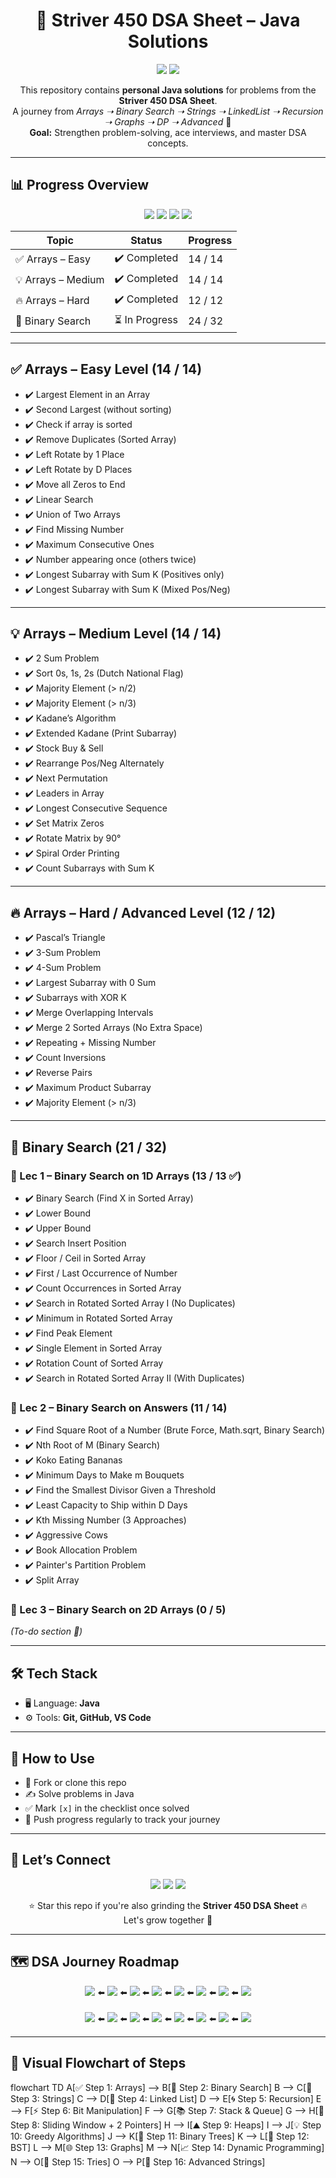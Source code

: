 <h1 align="center">🚀 Striver 450 DSA Sheet – Java Solutions</h1>
<p align="center">
  <img src="https://img.shields.io/badge/Binary%20Search-21%2F32-yellow?style=for-the-badge" />
  <img src="https://img.shields.io/badge/Arrays-40%2F40-brightgreen?style=for-the-badge" />
</p>
<p align="center">
This repository contains <b>personal Java solutions</b> for problems from the <b>Striver 450 DSA Sheet</b>.<br>
A journey from <i>Arrays ➝ Binary Search ➝ Strings ➝ LinkedList ➝ Recursion ➝ Graphs ➝ DP ➝ Advanced</i> 🚀 <br>
<b>Goal:</b> Strengthen problem-solving, ace interviews, and master DSA concepts.
</p>

---

## 📊 Progress Overview  
<p align="center">
  <img src="https://img.shields.io/badge/Arrays%20Easy-100%25-brightgreen?style=for-the-badge" />
  <img src="https://img.shields.io/badge/Arrays%20Medium-100%25-brightgreen?style=for-the-badge" />
  <img src="https://img.shields.io/badge/Arrays%20Hard-100%25-brightgreen?style=for-the-badge" />
  <img src="https://img.shields.io/badge/Binary%20Search-75%25-yellow?style=for-the-badge" />
</p>

| Topic                 | Status         | Progress  |
|-----------------------|----------------|-----------|
| ✅ Arrays – Easy      | ✔️ Completed   | 14 / 14   |
| 💡 Arrays – Medium    | ✔️ Completed   | 14 / 14   |
| 🔥 Arrays – Hard      | ✔️ Completed   | 12 / 12   |
| 🎯 Binary Search      | ⏳ In Progress | 24 / 32   |

---

## ✅ Arrays – Easy Level (14 / 14)  
- ✔️ Largest Element in an Array  
- ✔️ Second Largest (without sorting)  
- ✔️ Check if array is sorted  
- ✔️ Remove Duplicates (Sorted Array)  
- ✔️ Left Rotate by 1 Place  
- ✔️ Left Rotate by D Places  
- ✔️ Move all Zeros to End  
- ✔️ Linear Search  
- ✔️ Union of Two Arrays  
- ✔️ Find Missing Number  
- ✔️ Maximum Consecutive Ones  
- ✔️ Number appearing once (others twice)  
- ✔️ Longest Subarray with Sum K (Positives only)  
- ✔️ Longest Subarray with Sum K (Mixed Pos/Neg)  

---

## 💡 Arrays – Medium Level (14 / 14)  
- ✔️ 2 Sum Problem  
- ✔️ Sort 0s, 1s, 2s (Dutch National Flag)  
- ✔️ Majority Element (> n/2)  
- ✔️ Majority Element (> n/3)  
- ✔️ Kadane’s Algorithm  
- ✔️ Extended Kadane (Print Subarray)  
- ✔️ Stock Buy & Sell  
- ✔️ Rearrange Pos/Neg Alternately  
- ✔️ Next Permutation  
- ✔️ Leaders in Array  
- ✔️ Longest Consecutive Sequence  
- ✔️ Set Matrix Zeros  
- ✔️ Rotate Matrix by 90°  
- ✔️ Spiral Order Printing  
- ✔️ Count Subarrays with Sum K  

---

## 🔥 Arrays – Hard / Advanced Level (12 / 12)  
- ✔️ Pascal’s Triangle  
- ✔️ 3-Sum Problem  
- ✔️ 4-Sum Problem  
- ✔️ Largest Subarray with 0 Sum  
- ✔️ Subarrays with XOR K  
- ✔️ Merge Overlapping Intervals  
- ✔️ Merge 2 Sorted Arrays (No Extra Space)  
- ✔️ Repeating + Missing Number  
- ✔️ Count Inversions  
- ✔️ Reverse Pairs  
- ✔️ Maximum Product Subarray  
- ✔️ Majority Element (> n/3)  

---

## 🎯 Binary Search (21 / 32)  

### 📌 Lec 1 – Binary Search on 1D Arrays (13 / 13 ✅)  
- ✔️ Binary Search (Find X in Sorted Array)  
- ✔️ Lower Bound  
- ✔️ Upper Bound  
- ✔️ Search Insert Position  
- ✔️ Floor / Ceil in Sorted Array  
- ✔️ First / Last Occurrence of Number  
- ✔️ Count Occurrences in Sorted Array  
- ✔️ Search in Rotated Sorted Array I (No Duplicates)  
- ✔️ Minimum in Rotated Sorted Array  
- ✔️ Find Peak Element  
- ✔️ Single Element in Sorted Array  
- ✔️ Rotation Count of Sorted Array  
- ✔️ Search in Rotated Sorted Array II (With Duplicates)  

### 📌 Lec 2 – Binary Search on Answers (11 / 14)  
- ✔️ Find Square Root of a Number (Brute Force, Math.sqrt, Binary Search)  
- ✔️ Nth Root of M (Binary Search)  
- ✔️ Koko Eating Bananas  
- ✔️ Minimum Days to Make m Bouquets  
- ✔️ Find the Smallest Divisor Given a Threshold  
- ✔️ Least Capacity to Ship within D Days  
- ✔️ Kth Missing Number (3 Approaches)  
- ✔️ Aggressive Cows
- ✔️ Book Allocation Problem
- ✔️ Painter's Partition Problem
- ✔️ Split Array

  
### 📌 Lec 3 – Binary Search on 2D Arrays (0 / 5)  
*(To-do section 🚧)*

---

## 🛠 Tech Stack  
- 🖥️ Language: **Java**  
- ⚙️ Tools: **Git, GitHub, VS Code**  

---

## 🔄 How to Use  
- 🍴 Fork or clone this repo  
- ✍️ Solve problems in Java  
- ✅ Mark `[x]` in the checklist once solved  
- 🔄 Push progress regularly to track your journey  

---

## 🙌 Let’s Connect  
<p align="center">
<a href="https://github.com/piratesofsi"><img src="https://img.shields.io/badge/GitHub-181717.svg?&style=for-the-badge&logo=github&logoColor=white" /></a>
<a href="https://www.linkedin.com/in/YOUR_LINKEDIN/"><img src="https://img.shields.io/badge/LinkedIn-0077B5.svg?&style=for-the-badge&logo=linkedin&logoColor=white" /></a>
<a href="mailto:musabshaikh242@gmail.com"><img src="https://img.shields.io/badge/Gmail-D14836.svg?&style=for-the-badge&logo=gmail&logoColor=white" /></a>
</p>
<p align="center">⭐ Star this repo if you're also grinding the <b>Striver 450 DSA Sheet</b> 🔥<br>Let's grow together 🚀</p>

---

## 🗺️ DSA Journey Roadmap  
<p align="center">
  <img src="https://img.shields.io/badge/✅%20Step%201:%20Arrays-Completed-brightgreen?style=for-the-badge" />
  ⬅️
  <img src="https://img.shields.io/badge/🎯%20Step%202:%20Binary%20Search-In%20Progress-yellow?style=for-the-badge" />
  ⬅️
  <img src="https://img.shields.io/badge/🔡%20Step%203:%20Strings-Next%20Up-blue?style=for-the-badge" />
  ⬅️
  <img src="https://img.shields.io/badge/🔗%20Step%204:%20Linked%20List-Future-lightgrey?style=for-the-badge" />
  ⬅️
  <img src="https://img.shields.io/badge/🌀%20Step%205:%20Recursion-Future-lightgrey?style=for-the-badge" />
  ⬅️
  <img src="https://img.shields.io/badge/⚡%20Step%206:%20Bit%20Manipulation-Future-lightgrey?style=for-the-badge" />
  ⬅️
  <img src="https://img.shields.io/badge/📚%20Step%207:%20Stack%20%26%20Queue-Future-lightgrey?style=for-the-badge" />
  ⬅️
  <img src="https://img.shields.io/badge/🎯%20Step%208:%20Sliding%20Window%20+%202%20Pointers-Future-lightgrey?style=for-the-badge" />
  <br><br>
  <img src="https://img.shields.io/badge/⛰️%20Step%209:%20Heaps-Future-lightgrey?style=for-the-badge" />
  ⬅️
  <img src="https://img.shields.io/badge/💡%20Step%2010:%20Greedy%20Algorithms-Future-lightgrey?style=for-the-badge" />
  ⬅️
  <img src="https://img.shields.io/badge/🌳%20Step%2011:%20Binary%20Trees-Future-lightgrey?style=for-the-badge" />
  ⬅️
  <img src="https://img.shields.io/badge/🌲%20Step%2012:%20Binary%20Search%20Trees-Future-lightgrey?style=for-the-badge" />
  ⬅️
  <img src="https://img.shields.io/badge/🌐%20Step%2013:%20Graphs-Future-lightgrey?style=for-the-badge" />
  ⬅️
  <img src="https://img.shields.io/badge/📈%20Step%2014:%20Dynamic%20Programming-Future-lightgrey?style=for-the-badge" />
  ⬅️
  <img src="https://img.shields.io/badge/📝%20Step%2015:%20Tries-Future-lightgrey?style=for-the-badge" />
  ⬅️
  <img src="https://img.shields.io/badge/🔡%20Step%2016:%20Advanced%20Strings-Future-lightgrey?style=for-the-badge" />
</p>

---

## 📌 Visual Flowchart of Steps  
flowchart TD
A[✅ Step 1: Arrays] --> B[🎯 Step 2: Binary Search]
B --> C[🔡 Step 3: Strings]
C --> D[🔗 Step 4: Linked List]
D --> E[🌀 Step 5: Recursion]
E --> F[⚡ Step 6: Bit Manipulation]
F --> G[📚 Step 7: Stack & Queue]
G --> H[🎯 Step 8: Sliding Window + 2 Pointers]
H --> I[⛰️ Step 9: Heaps]
I --> J[💡 Step 10: Greedy Algorithms]
J --> K[🌳 Step 11: Binary Trees]
K --> L[🌲 Step 12: BST]
L --> M[🌐 Step 13: Graphs]
M --> N[📈 Step 14: Dynamic Programming]
N --> O[📝 Step 15: Tries]
O --> P[🔡 Step 16: Advanced Strings]
